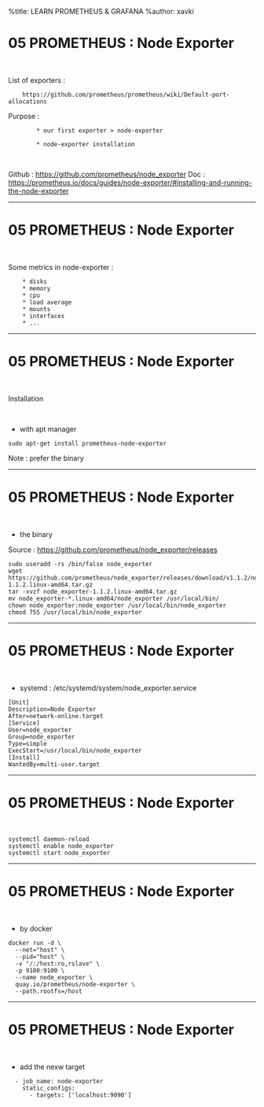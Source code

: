 %title: LEARN PROMETHEUS & GRAFANA
%author: xavki

# 05 PROMETHEUS : Node Exporter


<br>

List of exporters : 

		https://github.com/prometheus/prometheus/wiki/Default-port-allocations

Purpose :

			* our first exporter > node-exporter

			* node-exporter installation

<br>

Github : https://github.com/prometheus/node_exporter
Doc : 
https://prometheus.io/docs/guides/node-exporter/#installing-and-running-the-node-exporter

------------------------------------------------------------------------------------------

# 05 PROMETHEUS : Node Exporter


<br>

Some metrics in node-exporter :

		* disks
		* memory
		* cpu
		* load average
		* mounts
		* interfaces
		* ...

------------------------------------------------------------------------------------------

# 05 PROMETHEUS : Node Exporter


<br>

Installation

<br>

* with apt manager

```
sudo apt-get install prometheus-node-exporter
```

Note : prefer the binary

------------------------------------------------------------------------------------------

# 05 PROMETHEUS : Node Exporter


<br>

* the binary

Source : https://github.com/prometheus/node_exporter/releases

```
sudo useradd -rs /bin/false node_exporter
wget 
https://github.com/prometheus/node_exporter/releases/download/v1.1.2/node_exporter-1.1.2.linux-amd64.tar.gz
tar -xvzf node_exporter-1.1.2.linux-amd64.tar.gz
mv node_exporter-*.linux-amd64/node_exporter /usr/local/bin/
chown node_exporter:node_exporter /usr/local/bin/node_exporter
chmod 755 /usr/local/bin/node_exporter
```

------------------------------------------------------------------------------------------

# 05 PROMETHEUS : Node Exporter


<br>

* systemd : /etc/systemd/system/node_exporter.service

```
[Unit]
Description=Node Exporter
After=network-online.target
[Service]
User=node_exporter
Group=node_exporter
Type=simple
ExecStart=/usr/local/bin/node_exporter
[Install]
WantedBy=multi-user.target
```

------------------------------------------------------------------------------------------

# 05 PROMETHEUS : Node Exporter


<br>

```
systemctl daemon-reload
systemctl enable node_exporter
systemctl start node_exporter
```


------------------------------------------------------------------------------------------

# 05 PROMETHEUS : Node Exporter


<br>

* by docker 

```
docker run -d \
  --net="host" \
  --pid="host" \
  -v "/:/host:ro,rslave" \
  -p 9100:9100 \
  --name node_exporter \
  quay.io/prometheus/node-exporter \
  --path.rootfs=/host
```


------------------------------------------------------------------------------------------

# 05 PROMETHEUS : Node Exporter


<br>

* add the nexw target

```
  - job_name: node-exporter
    static_configs:
      - targets: ['localhost:9090']
```

